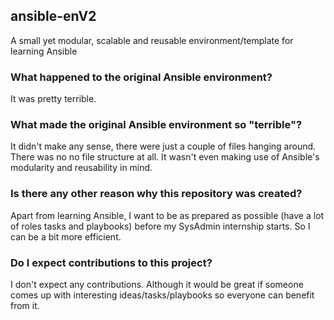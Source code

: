 ## ansible-enV2
A small yet modular, scalable and reusable environment/template for learning Ansible

### What happened to the original Ansible environment?
It was pretty terrible.

### What made the original Ansible environment so "terrible"?
It didn't make any sense, there were just a couple of files hanging around. There was no
no file structure at all. It wasn't even making use of Ansible's modularity and reusability in mind.

### Is there any other reason why this repository was created?
Apart from learning Ansible, I want to be as prepared as possible (have a lot of roles tasks and playbooks) before my SysAdmin internship starts. So I can be a bit more efficient.

### Do I expect contributions to this project?
I don't expect any contributions. Although it would be great if someone comes up with interesting ideas/tasks/playbooks so everyone can benefit from it.